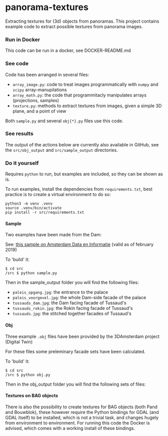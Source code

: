 # panorama-textures

Extracting textures for (3d) objects from panoramas. This project contains example code to extract possible textures 
from panorama images.

### Run in Docker

This code can be run in a docker, see DOCKER-README.md

### See code

Code has been arranged in several files:

- `array_image.py`: code to treat images programmatically with `numpy` and `scipy` array-manupilations
- `array_math.py`: the code that programmitacly manipulates arrays (projections, samples)
- `texture.py`: methods to extract textures from images, given a simple 3D plane, and a point of view

Both `sample.py` and several `obj{*}.py` files use this code.

### See results

The output of the actions below are currently also available in GitHub, see the `src/obj_output` and 
`src/sample_output` directories.

### Do it yourself

Requires `python` to run, but examples are included, so they can be shown as is.

To run examples, install the dependencies from `requirements.txt`, best practice is to create a virtual environment 
to do so:

    python3 -m venv .venv
    source .venv/bin/activate
    pip install -r src/requirements.txt

#### Sample

Two examples have been made from the Dam:

See: [this sample on Amsterdam Data en Informatie](https://data.amsterdam.nl/data/panorama/TMX7316010203-000716_pano_0000_001622?modus=gesplitst&center=52.3728927%2C4.8930551&heading=-109.09024292815127&lagen=pano%3A1&legenda=false&locatie=52.3728926697179%2C4.89305514150316&pitch=-9.229251781352469&zoom=16) (valid as of february 2019)

To 'build' it:

    $ cd src
    /src $ python sample.py

Then in the sample_output folder you will find the following files:

- `paleis_opgang.jpg`: the entrance to the palace
- `paleis_voorgevel.jpg`: the whole Dam-side facade of the palace
- `tussauds_dam.jpg`: the Dam facing facade of Tussaud's
- `tussauds_rokin.jpg`: the Rokin facing facade of Tussaud's
- `tussauds.jpg`: the stitched together facades of Tussaud's


#### Obj

Three example `.obj` files have been provided by the 3DAmsterdam project (Digital Twin)

For these files some preleminary facade sets have been calculated.

To 'build' it:

    $ cd src
    /src $ python obj.py

Then in the obj_output folder you will find the following sets of files:


#### Textures on BAG objects

There is also the possibility to create textures for BAG objects (both Pand and Bouwblok), these however require
the Python bindings for GDAL (and GDAL itself) to be installed, which is not a trivial task, and changes hugely from environment to 
environment. For running this code the Docker is advised, which comes with a working install of these bindings.

